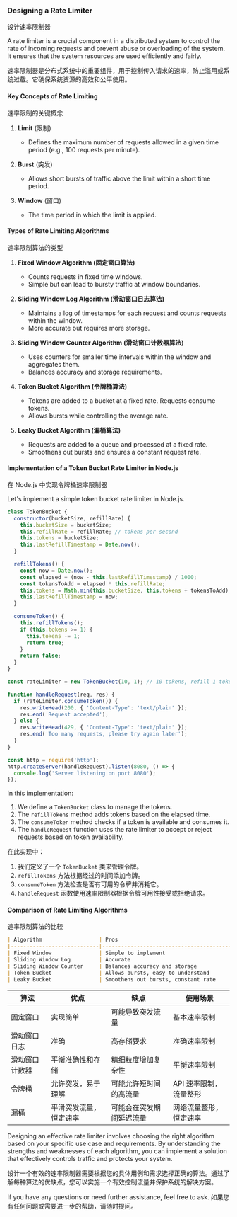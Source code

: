 ### Designing a Rate Limiter
设计速率限制器

A rate limiter is a crucial component in a distributed system to control the rate of incoming requests and prevent abuse or overloading of the system. It ensures that the system resources are used efficiently and fairly.

速率限制器是分布式系统中的重要组件，用于控制传入请求的速率，防止滥用或系统过载。它确保系统资源的高效和公平使用。

#### Key Concepts of Rate Limiting
速率限制的关键概念

1. **Limit** (限制)
   - Defines the maximum number of requests allowed in a given time period (e.g., 100 requests per minute).

2. **Burst** (突发)
   - Allows short bursts of traffic above the limit within a short time period.

3. **Window** (窗口)
   - The time period in which the limit is applied.

#### Types of Rate Limiting Algorithms
速率限制算法的类型

1. **Fixed Window Algorithm (固定窗口算法)**
   - Counts requests in fixed time windows.
   - Simple but can lead to bursty traffic at window boundaries.

2. **Sliding Window Log Algorithm (滑动窗口日志算法)**
   - Maintains a log of timestamps for each request and counts requests within the window.
   - More accurate but requires more storage.

3. **Sliding Window Counter Algorithm (滑动窗口计数器算法)**
   - Uses counters for smaller time intervals within the window and aggregates them.
   - Balances accuracy and storage requirements.

4. **Token Bucket Algorithm (令牌桶算法)**
   - Tokens are added to a bucket at a fixed rate. Requests consume tokens.
   - Allows bursts while controlling the average rate.

5. **Leaky Bucket Algorithm (漏桶算法)**
   - Requests are added to a queue and processed at a fixed rate.
   - Smoothens out bursts and ensures a constant request rate.

#### Implementation of a Token Bucket Rate Limiter in Node.js
在 Node.js 中实现令牌桶速率限制器

Let's implement a simple token bucket rate limiter in Node.js.

```javascript
class TokenBucket {
  constructor(bucketSize, refillRate) {
    this.bucketSize = bucketSize;
    this.refillRate = refillRate; // tokens per second
    this.tokens = bucketSize;
    this.lastRefillTimestamp = Date.now();
  }

  refillTokens() {
    const now = Date.now();
    const elapsed = (now - this.lastRefillTimestamp) / 1000;
    const tokensToAdd = elapsed * this.refillRate;
    this.tokens = Math.min(this.bucketSize, this.tokens + tokensToAdd);
    this.lastRefillTimestamp = now;
  }

  consumeToken() {
    this.refillTokens();
    if (this.tokens >= 1) {
      this.tokens -= 1;
      return true;
    }
    return false;
  }
}

const rateLimiter = new TokenBucket(10, 1); // 10 tokens, refill 1 token per second

function handleRequest(req, res) {
  if (rateLimiter.consumeToken()) {
    res.writeHead(200, { 'Content-Type': 'text/plain' });
    res.end('Request accepted');
  } else {
    res.writeHead(429, { 'Content-Type': 'text/plain' });
    res.end('Too many requests, please try again later');
  }
}

const http = require('http');
http.createServer(handleRequest).listen(8080, () => {
  console.log('Server listening on port 8080');
});
```

In this implementation:
1. We define a `TokenBucket` class to manage the tokens.
2. The `refillTokens` method adds tokens based on the elapsed time.
3. The `consumeToken` method checks if a token is available and consumes it.
4. The `handleRequest` function uses the rate limiter to accept or reject requests based on token availability.

在此实现中：
1. 我们定义了一个 `TokenBucket` 类来管理令牌。
2. `refillTokens` 方法根据经过的时间添加令牌。
3. `consumeToken` 方法检查是否有可用的令牌并消耗它。
4. `handleRequest` 函数使用速率限制器根据令牌可用性接受或拒绝请求。

#### Comparison of Rate Limiting Algorithms
速率限制算法的比较

```markdown
| Algorithm                  | Pros                                       | Cons                                           | Use Case                                     |
|----------------------------|--------------------------------------------|------------------------------------------------|----------------------------------------------|
| Fixed Window               | Simple to implement                        | Can lead to bursty traffic                     | Basic rate limiting                          |
| Sliding Window Log         | Accurate                                   | High storage requirement                       | Accurate rate limiting                       |
| Sliding Window Counter     | Balances accuracy and storage              | Complexity increases with finer granularity    | Balanced rate limiting                       |
| Token Bucket               | Allows bursts, easy to understand          | May allow short bursts of high traffic         | API rate limiting, traffic shaping           |
| Leaky Bucket               | Smoothens out bursts, constant rate        | May delay traffic during bursts                | Network traffic shaping, constant rate       |
```

| 算法                      | 优点                                       | 缺点                                            | 使用场景                                     |
|----------------------------|--------------------------------------------|------------------------------------------------|----------------------------------------------|
| 固定窗口                   | 实现简单                                    | 可能导致突发流量                               | 基本速率限制                                 |
| 滑动窗口日志               | 准确                                       | 高存储要求                                     | 准确速率限制                                 |
| 滑动窗口计数器             | 平衡准确性和存储                            | 精细粒度增加复杂性                             | 平衡速率限制                                 |
| 令牌桶                     | 允许突发，易于理解                           | 可能允许短时间的高流量                         | API 速率限制，流量整形                       |
| 漏桶                       | 平滑突发流量，恒定速率                      | 可能会在突发期间延迟流量                       | 网络流量整形，恒定速率                       |

Designing an effective rate limiter involves choosing the right algorithm based on your specific use case and requirements. By understanding the strengths and weaknesses of each algorithm, you can implement a solution that effectively controls traffic and protects your system.

设计一个有效的速率限制器需要根据您的具体用例和需求选择正确的算法。通过了解每种算法的优缺点，您可以实施一个有效控制流量并保护系统的解决方案。

If you have any questions or need further assistance, feel free to ask.
如果您有任何问题或需要进一步的帮助，请随时提问。
